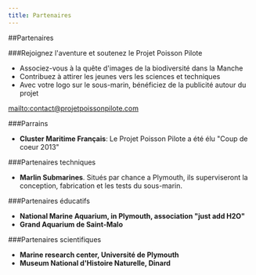 ```yaml
---
title: Partenaires
---
```


##Partenaires

###Rejoignez l\'aventure et soutenez le Projet Poisson Pilote 

- Associez-vous à la quête d\'images de la biodiversité dans la Manche
- Contribuez à attirer les jeunes vers les sciences et techniques
- Avec votre logo sur le sous-marin, bénéficiez de la publicité autour du projet

<mailto:contact@projetpoissonpilote.com>

###Parrains

- **Cluster Maritime Français**: Le Projet Poisson Pilote a été élu \"Coup de coeur 2013\"

###Partenaires techniques

- **Marlin Submarines**. Situés par chance a Plymouth, ils superviseront la conception, fabrication et les tests du sous-marin.

###Partenaires éducatifs

- **National Marine Aquarium, in Plymouth, association \"just add H2O\"**
- **Grand Aquarium de Saint-Malo**

###Partenaires scientifiques

- **Marine research center, Université de Plymouth**
- **Museum National d\'Histoire Naturelle, Dinard**
